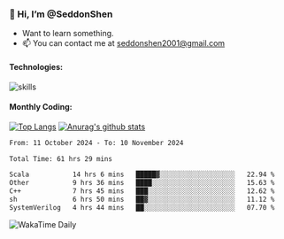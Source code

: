 ### 👋 Hi, I’m @SeddonShen
- Want to learn something.
- 📫 You can contact me at seddonshen2001@gmail.com

#### Technologies:

![skills](https://skillicons.dev/icons?i=scala,js,html,css,bootstrap,jquery,c,cpp,cloudflare,django,docker,flask,git,github,githubactions,linux,latex,mysql,nodejs,ps,php,pr,py,raspberrypi,redis,unreal,v,vscode,vue,bash)

#### Monthly Coding:
[![Top Langs](https://github-readme-stats.vercel.app/api/top-langs?username=seddonshen&show_icons=true&locale=en&layout=compact&hide=html&langs_count=8)](https://github.com/SeddonShen/)
[![Anurag's github stats](https://github-readme-stats.vercel.app/api?username=SeddonShen&count_private=true&show_icons=true)](https://github.com/anuraghazra/github-readme-stats)
<!--START_SECTION:waka-->

```txt
From: 11 October 2024 - To: 10 November 2024

Total Time: 61 hrs 29 mins

Scala           14 hrs 6 mins   █████▓░░░░░░░░░░░░░░░░░░░   22.94 %
Other           9 hrs 36 mins   ████░░░░░░░░░░░░░░░░░░░░░   15.63 %
C++             7 hrs 45 mins   ███░░░░░░░░░░░░░░░░░░░░░░   12.62 %
sh              6 hrs 50 mins   ██▓░░░░░░░░░░░░░░░░░░░░░░   11.12 %
SystemVerilog   4 hrs 44 mins   ██░░░░░░░░░░░░░░░░░░░░░░░   07.70 %
```

<!--END_SECTION:waka-->

![WakaTime Daily](https://wakatime.com/share/@seddon2001/61a7e342-5f12-4fea-bf92-1fac161e97d6.svg)
<!---
SeddonShen/SeddonShen is a ✨ special ✨ repository because its `README.md` (this file) appears on your GitHub profile.
You can click the Preview link to take a look at your changes.
--->
